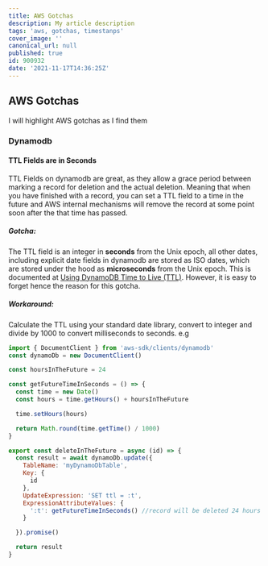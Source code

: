 ```yaml
---
title: AWS Gotchas
description: My article description
tags: 'aws, gotchas, timestanps'
cover_image: ''
canonical_url: null
published: true
id: 900932
date: '2021-11-17T14:36:25Z'
---
```


## AWS Gotchas

I will highlight AWS gotchas as I find them

### Dynamodb

#### TTL Fields are in Seconds
  TTL Fields on dynamodb are great, as they allow a grace period between marking a record for deletion and the actual deletion. Meaning that when you have finished with a record, you can set a TTL field to a time in the future and AWS internal mechanisms will remove the record at some point soon after the that time has passed.

##### Gotcha:
 The TTL field is an integer in **seconds** from the Unix epoch, all other dates, including explicit date fields in dynamodb are stored as ISO dates, which are stored under the hood as **microseconds** from the Unix epoch. This is documented at [Using DynamoDB Time to Live (TTL)](https://docs.aws.amazon.com/amazondynamodb/latest/developerguide/time-to-live-ttl-before-you-start.html#time-to-live-ttl-before-you-start-formatting). However, it is easy to forget hence the reason for this gotcha.

##### Workaround:
Calculate the TTL using your standard date library, convert to integer and divide by 1000 to convert milliseconds to seconds.
e.g
```javascript
import { DocumentClient } from 'aws-sdk/clients/dynamodb'
const dynamoDb = new DocumentClient()

const hoursInTheFuture = 24

const getFutureTimeInSeconds = () => {
  const time = new Date()
  const hours = time.getHours() + hoursInTheFuture

  time.setHours(hours)

  return Math.round(time.getTime() / 1000)
}

export const deleteInTheFuture = async (id) => {
  const result = await dynamoDb.update({
    TableName: 'myDynamoDbTable',
    Key: {
      id
    },
    UpdateExpression: 'SET ttl = :t',
    ExpressionAttributeValues: {
      ':t': getFutureTimeInSeconds() //record will be deleted 24 hours from now
    }

  }).promise()

  return result
}
```

